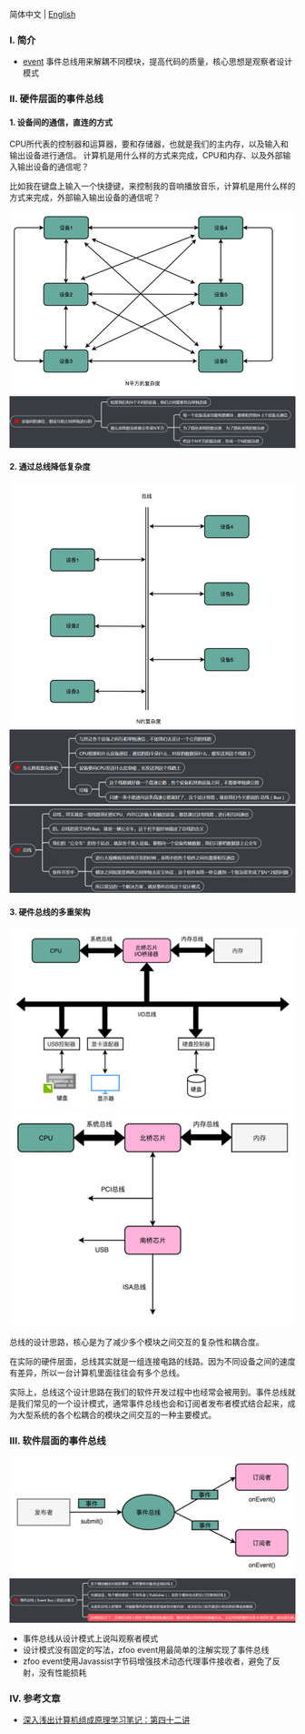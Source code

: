 简体中文 | [English](./README.md)

### Ⅰ. 简介

- [event](https://github.com/zfoo-project/zfoo/blob/main/event/README.md) 事件总线用来解耦不同模块，提高代码的质量，核心思想是观察者设计模式

### Ⅱ. 硬件层面的事件总线

#### 1. 设备间的通信，直连的方式

CPU所代表的控制器和运算器，要和存储器，也就是我们的主内存，以及输入和输出设备进行通信。
计算机是用什么样的方式来完成，CPU和内存、以及外部输入输出设备的通信呢？

比如我在键盘上输入一个快捷键，来控制我的音响播放音乐，计算机是用什么样的方式来完成，外部输入输出设备的通信呢？

![Image text](../doc/image/event/device01.png)
![Image text](../doc/image/event/device02.png)

#### 2. 通过总线降低复杂度

![Image text](../doc/image/event/device03.png)
![Image text](../doc/image/event/device04.png)
![Image text](../doc/image/event/device05.png)

#### 3. 硬件总线的多重架构

![Image text](../doc/image/event/device06.png)
![Image text](../doc/image/event/device07.png)

总线的设计思路，核心是为了减少多个模块之间交互的复杂性和耦合度。

在实际的硬件层面，总线其实就是一组连接电路的线路。因为不同设备之间的速度有差异，所以一台计算机里面往往会有多个总线。

实际上，总线这个设计思路在我们的软件开发过程中也经常会被用到。事件总线就是我们常见的一个设计模式，通常事件总线也会和订阅者发布者模式结合起来，成为大型系统的各个松耦合的模块之间交互的一种主要模式。

### Ⅲ. 软件层面的事件总线

![Image text](../doc/image/event/event01.png)
![Image text](../doc/image/event/event02.png)

- 事件总线从设计模式上说叫观察者模式
- 设计模式没有固定的写法，zfoo event用最简单的注解实现了事件总线
- zfoo event使用Javassist字节码增强技术动态代理事件接收者，避免了反射，没有性能损耗

### Ⅳ. 参考文章

- [深入浅出计算机组成原理学习笔记：第四十二讲](https://www.cnblogs.com/luoahong/p/11359768.html)
